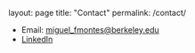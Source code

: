 layout: page
title: "Contact"
permalink: /contact/

* Email: miguel_fmontes@berkeley.edu
* [LinkedIn](https://www.linkedin.com/in/miguelfmc/)
